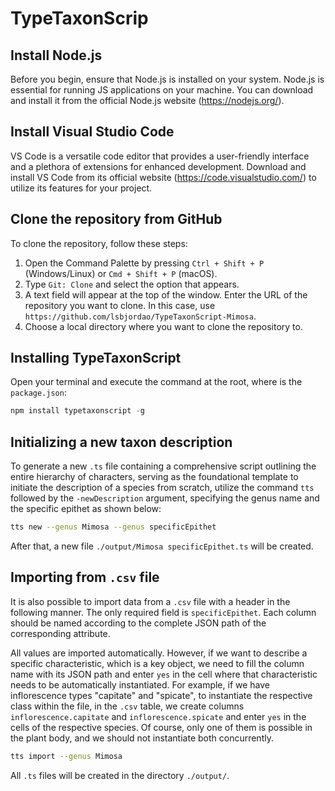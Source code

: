 # TypeTaxonScrip

## Install Node.js

Before you begin, ensure that Node.js is installed on your system. Node.js is essential for running JS applications on your machine. You can download and install it from the official Node.js website (https://nodejs.org/).

## Install Visual Studio Code

VS Code is a versatile code editor that provides a user-friendly interface and a plethora of extensions for enhanced development. Download and install VS Code from its official website (https://code.visualstudio.com/) to utilize its features for your project.

## Clone the repository from GitHub

To clone the repository, follow these steps:

1. Open the Command Palette by pressing `Ctrl + Shift + P` (Windows/Linux) or `Cmd + Shift + P` (macOS).
2. Type `Git: Clone` and select the option that appears.
3. A text field will appear at the top of the window. Enter the URL of the repository you want to clone. In this case, use `https://github.com/lsbjordao/TypeTaxonScript-Mimosa`.
4. Choose a local directory where you want to clone the repository to.

## Installing TypeTaxonScript

Open your terminal and execute the command at the root, where is the `package.json`:

```ts
npm install typetaxonscript -g
```

## Initializing a new taxon description

To generate a new `.ts` file containing a comprehensive script outlining the entire hierarchy of characters, serving as the foundational template to initiate the description of a species from scratch, utilize the command `tts` followed by the `-newDescription` argument, specifying the genus name and the specific epithet as shown below:

```bash
tts new --genus Mimosa --genus specificEpithet
```

After that, a new file `./output/Mimosa specificEpithet.ts` will be created.

## Importing from `.csv` file

It is also possible to import data from a `.csv` file with a header in the following manner. The only required field is `specificEpithet`. Each column should be named according to the complete JSON path of the corresponding attribute.

All values are imported automatically. However, if we want to describe a specific characteristic, which is a key object, we need to fill the column name with its JSON path and enter `yes` in the cell where that characteristic needs to be automatically instantiated. For example, if we have inflorescence types "capitate" and "spicate", to instantiate the respective class within the file, in the `.csv` table, we create columns `inflorescence.capitate` and `inflorescence.spicate` and enter `yes` in the cells of the respective species. Of course, only one of them is possible in the plant body, and we should not instantiate both concurrently.

```bash
tts import --genus Mimosa
```

All `.ts` files will be created in the directory `./output/`.